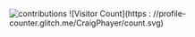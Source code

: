 
![contributions](https://user-images.githubusercontent.com/93270726/204540995-818e6177-96c2-43e6-ab1e-a15c2a63d199.svg)
![Visitor Count](https : //profile-counter.glitch.me/CraigPhayer/count.svg)
